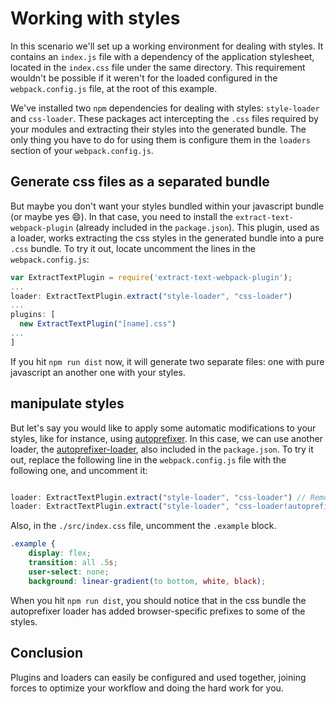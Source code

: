 # Working with styles

In this scenario we'll set up a working environment for dealing with styles. It contains an `index.js` file with a dependency of the application stylesheet, located in the `index.css` file under the same directory. This requirement wouldn't be possible if it weren't for the loaded configured in the `webpack.config.js` file, at the root of this example.

We've installed two `npm` dependencies for dealing with styles: `style-loader` and `css-loader`. These packages act intercepting the `.css` files required by your modules and extracting their styles into the generated bundle. The only thing you have to do for using them is configure them in the `loaders` section of your `webpack.config.js`. 

## Generate css files as a separated bundle

But maybe you don't want your styles bundled within your javascript bundle (or maybe yes :smile:). In that case, you need to install the `extract-text-webpack-plugin` (already included in the `package.json`). This plugin, used as a loader, works extracting the css styles in the generated bundle into a pure `.css` bundle. To try it out, locate uncomment the lines in the `webpack.config.js`:

```javascript
var ExtractTextPlugin = require('extract-text-webpack-plugin');
...
loader: ExtractTextPlugin.extract("style-loader", "css-loader")
...
plugins: [
  new ExtractTextPlugin("[name].css")
...
]
```
If you hit `npm run dist` now, it will generate two separate files: one with pure javascript an another one with your styles.

## manipulate styles

But let's say you would like to apply some automatic modifications to your styles, like for instance, using [autoprefixer](https://github.com/postcss/autoprefixer). In this case, we can use another loader, the [autoprefixer-loader](https://github.com/passy/autoprefixer-loader), also included in the `package.json`. To try it out, replace the following line in the `webpack.config.js` file with the following one, and uncomment it:

```javascript

loader: ExtractTextPlugin.extract("style-loader", "css-loader") // Remove this
loader: ExtractTextPlugin.extract("style-loader", "css-loader!autoprefixer-loader?browsers=last 10 version") // Uncomment this
```
Also, in the `./src/index.css` file, uncomment the `.example` block. 
```css
.example {
    display: flex;
    transition: all .5s;
    user-select: none;
    background: linear-gradient(to bottom, white, black);
```

When you hit `npm run dist`, you should notice that in the css bundle the autoprefixer loader has added browser-specific prefixes to some of the styles.

## Conclusion
Plugins and loaders can easily be configured and used together, joining forces to optimize your workflow and doing the hard work for you.
